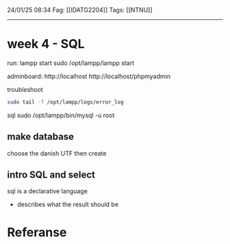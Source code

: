 24/01/25 08:34
Fag: [[IDATG2204]]
Tags: [[NTNU]]
___
# week 4 - SQL

run: lampp start
sudo /opt/lampp/lampp start


adminboard:
http://localhost
http://localhost/phpmyadmin


troubleshoot
```bash
sudo tail -f /opt/lampp/logs/error_log
```

sql
sudo /opt/lampp/bin/mysql -u root

## make database
choose the danish UTF
then create

## intro SQL and select
sql is a declarative language
- describes what the result should be




# Referanse
